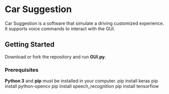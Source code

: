 # Car Suggestion

Car Suggestion is a software that simulate a driving customized experience.
It supports voice commands to interact with the GUI.

## Getting Started

Download or fork the repository and run <b>GUI.py</b>.

### Prerequisites

<b>Python 3</b> and <b>pip</b> must be installed in your computer.
pip install keras
pip install python-opencv
pip install speech_recognition
pip install tensorflow

